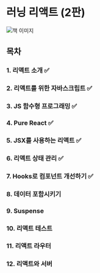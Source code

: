 # 러닝 리액트 (2판)

<img src="https://www.hanbit.co.kr/data/books/B7468885216_l.jpg" alt="책 이미지">

## 목차

### 1. 리액트 소개 ✅

### 2. 리액트를 위한 자바스크립트 ✅

### 3. JS 함수형 프로그래밍 ✅

### 4. Pure React ✅

### 5. JSX를 사용하는 리액트 ✅

### 6. 리액트 상태 관리 ✅

### 7. Hooks로 컴포넌트 개선하기 ✅

### 8. 데이터 포함시키기

### 9. Suspense

### 10. 리액트 테스트

### 11. 리액트 라우터

### 12. 리액트와 서버
